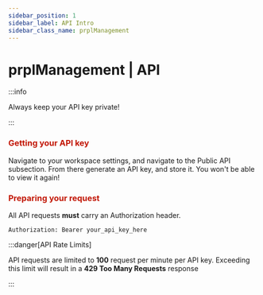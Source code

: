 ```yaml
---
sidebar_position: 1
sidebar_label: API Intro
sidebar_class_name: prplManagement
---
```


# prplManagement | API

:::info

Always keep your API key private!

:::

### <font color="#C21807">Getting your API key</font>

Navigate to your workspace settings, and navigate to the Public API subsection.
From there generate an API key, and store it. You won't be able to view it again!

### <font color="#C21807">Preparing your request</font>

All API requests **must** carry an Authorization header.

```
Authorization: Bearer your_api_key_here
```

:::danger[API Rate Limits]

API requests are limited to **100** request per minute per API key. Exceeding this limit will result in a **429 Too Many Requests** response

:::